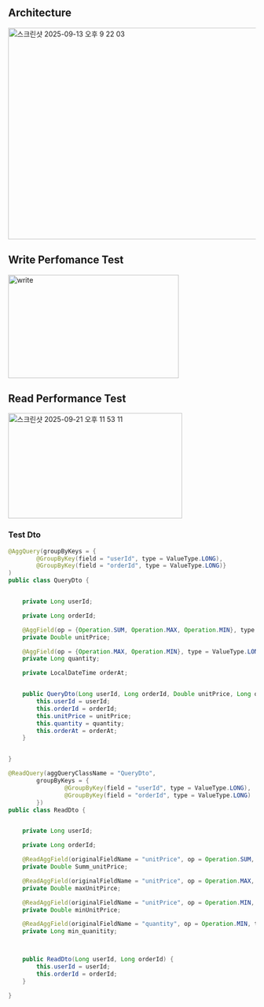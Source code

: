 
## Architecture
<img width="876" height="430" alt="스크린샷 2025-09-13 오후 9 22 03" src="https://github.com/user-attachments/assets/7a7aed6a-dff8-41ad-819a-b1a3d7e70fa3" />



## Write Perfomance Test

<img width="347" height="210" alt="write" src="https://github.com/user-attachments/assets/10ba043f-8d79-4515-8474-642dce9117f8" />

## Read Performance Test

<img width="354" height="214" alt="스크린샷 2025-09-21 오후 11 53 11" src="https://github.com/user-attachments/assets/68695cbe-1132-449b-8ba7-df53834cf482" />




### Test Dto
``` java
@AggQuery(groupByKeys = {
        @GroupByKey(field = "userId", type = ValueType.LONG),
        @GroupByKey(field = "orderId", type = ValueType.LONG)}
)
public class QueryDto {


    private Long userId;

    private Long orderId;

    @AggField(op = {Operation.SUM, Operation.MAX, Operation.MIN}, type = ValueType.DOUBLE)
    private Double unitPrice;

    @AggField(op = {Operation.MAX, Operation.MIN}, type = ValueType.LONG)
    private Long quantity;

    private LocalDateTime orderAt;


    public QueryDto(Long userId, Long orderId, Double unitPrice, Long quantity, LocalDateTime orderAt) {
        this.userId = userId;
        this.orderId = orderId;
        this.unitPrice = unitPrice;
        this.quantity = quantity;
        this.orderAt = orderAt;
    }


}
```
``` java
@ReadQuery(aggQueryClassName = "QueryDto",
        groupByKeys = {
                @GroupByKey(field = "userId", type = ValueType.LONG),
                @GroupByKey(field = "orderId", type = ValueType.LONG)
        })
public class ReadDto {


    private Long userId;

    private Long orderId;

    @ReadAggField(originalFieldName = "unitPrice", op = Operation.SUM, type = ValueType.DOUBLE)
    private Double Summ_unitPrice;

    @ReadAggField(originalFieldName = "unitPrice", op = Operation.MAX, type = ValueType.DOUBLE)
    private Double maxUnitPirce;

    @ReadAggField(originalFieldName = "unitPrice", op = Operation.MIN, type = ValueType.DOUBLE)
    private Double minUnitPrice;

    @ReadAggField(originalFieldName = "quantity", op = Operation.MIN, type = ValueType.LONG)
    private Long min_quanitity;



    public ReadDto(Long userId, Long orderId) {
        this.userId = userId;
        this.orderId = orderId;
    }

}
```
